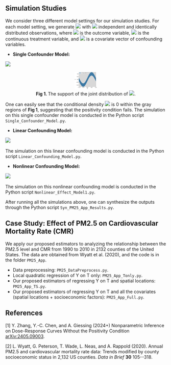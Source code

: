 ## Simulation Studies

We consider three different model settings for our simulation studies. For each model setting, we generate <img src="https://latex.codecogs.com/svg.latex?&space;\left\{(Y_i,T_i,\textbf{S}_i)\right\}_{i=1}^n"/> with <img src="https://latex.codecogs.com/svg.latex?&space;n=2000"/> independent and identically distributed observations, where <img src="https://latex.codecogs.com/svg.latex?&space;Y\in\mathbb{R}"/> is the outcome variable, <img src="https://latex.codecogs.com/svg.latex?&space;T\in\mathbb{R}"/> is the continuous treatment variable, and <img src="https://latex.codecogs.com/svg.latex?&space;\textbf{S}\in\mathbb{R}^d"/> is a covariate vector of confounding variables.

- **Single Confounder Model:**
<img src="https://latex.codecogs.com/svg.latex?\large&space;Y=T^2+T+1+10S+\epsilon,\quad\,T=\sin(\pi\,S)+E,\quad\,S\sim\text{Uniform}[-1,1]\subset\mathbb{R},\quad\,E\sim\text{Uniform}[-1,1],\quad\text{and}\quad\epsilon\sim\mathcal{N}(0,1)."/>

<p align="center">
<img src="https://github.com/zhangyk8/NPDoseResponse/blob/main/Paper_Code/Figures/single_conf_TS.png" style="zoom:10%" />
 <br><B>Fig 1. </B>The support of the joint distribution of <img src="https://latex.codecogs.com/svg.latex?&space;(T,S)"/>.
 </p>

One can easily see that the conditional density <img src="https://latex.codecogs.com/svg.latex?&space;p(t|s)"/> is 0 within the gray regions of **Fig 1**, suggesting that the positivity condition fails. The simulation on this single confounder model is conducted in the Python script `Single_Confounder_Model.py`.

- **Linear Confounding Model:**
<img src="https://latex.codecogs.com/svg.latex?\large&space;Y=T+6S_1+6S_2+\epsilon,\quad\,T=2S_1+S_2+E,\quad\,\textbf{S}=(S_1,S_2)\sim\text{Uniform}[-1,1]^2\subset\mathbb{R}^2,\quad\,E\sim\text{Uniform}[-0.5,0.5],\quad\text{and}\quad\epsilon\sim\mathcal{N}(0,1)."/>

The simulation on this linear confounding model is conducted in the Python script `Linear_Confounding_Model.py`.

- **Nonlinear Confounding Model:**
<img src="https://latex.codecogs.com/svg.latex?\large&space;Y=T^2+T+10Z+\epsilon,\quad\,T=\cos\left(\pi\,Z^3\right)+\frac{Z}{4}+E,\quad\,Z=4S_1+S_2,\quad\textbf{S}=(S_1,S_2)\sim\text{Uniform}[-1,1]^2\subset\mathbb{R}^2,\quad\,E\sim\text{Uniform}[-0.1,0.1],\quad\text{and}\quad\epsilon\sim\mathcal{N}(0,1)."/>

The simulation on this nonlinear confounding model is conducted in the Python script `Nonlinear_Effect_Model1.py`.

After running all the simulations above, one can synthesize the outputs through the Python script `Syn_PM25_App_Results.py`.

## Case Study: Effect of PM2.5 on Cardiovascular Mortality Rate (CMR)

We apply our proposed estimators to analyzing the relationship between the PM2.5 level and CMR from 1990 to 2010 in 2132 counties of the United States. The data are obtained from Wyatt et al. (2020), and the code is in the folder `PM25_App`.

- Data preprocessing: `PM25_DataPreprocess.py`.
- Local quadratic regression of Y on T only: `PM25_App_Tonly.py`.
- Our proposed estimators of regressing Y on T and spatial locations: `PM25_App_TS.py`.
- Our proposed estimators of regressing Y on T and all the covariates (spatial locations + socioeconomic factors): `PM25_App_Full.py`.

## References

<a name="npdoseresponse">[1]</a> Y. Zhang, Y.-C. Chen, and A. Giessing (2024+) Nonparametric Inference on Dose-Response Curves Without the Positivity Condition [arXiv:2405.09003](https://arxiv.org/abs/2405.09003).

<a name="data">[2]</a> L. Wyatt, G. Peterson, T. Wade, L. Neas, and A. Rappold (2020). Annual PM2.5 and cardiovascular mortality rate data: Trends modified by county socioeconomic status in 2,132 US counties. _Data in Brief_ **30** 105--318.

